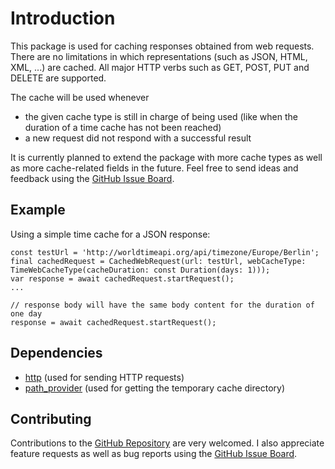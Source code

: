 # Introduction
This package is used for caching responses obtained from web requests.
There are no limitations in which representations (such as JSON, HTML, XML, ...) are cached. All major HTTP verbs such as GET, POST, PUT and DELETE are supported.

The cache will be used whenever
 - the given cache type is still in charge of being used (like when the duration of a time cache has not been reached)
 - a new request did not respond with a successful result

It is currently planned to extend the package with more cache types as well as more cache-related fields in the future.
Feel free to send ideas and feedback using the [GitHub Issue Board](https://github.com/Schloool/web-response-cache-flutter/issues).

## Example
Using a simple time cache for a JSON response:
````
const testUrl = 'http://worldtimeapi.org/api/timezone/Europe/Berlin';
final cachedRequest = CachedWebRequest(url: testUrl, webCacheType: TimeWebCacheType(cacheDuration: const Duration(days: 1)));
var response = await cachedRequest.startRequest();
...

// response body will have the same body content for the duration of one day
response = await cachedRequest.startRequest();
````

## Dependencies
 - [http](https://pub.dev/packages/http) (used for sending HTTP requests)
 - [path_provider](https://pub.dev/packages/path_provider) (used for getting the temporary cache directory)

## Contributing
Contributions to the [GitHub Repository](https://github.com/Schloool/web-response-cache-flutter) are very welcomed.
I also appreciate feature requests as well as bug reports using the [GitHub Issue Board](https://github.com/Schloool/web-response-cache-flutter/issues).